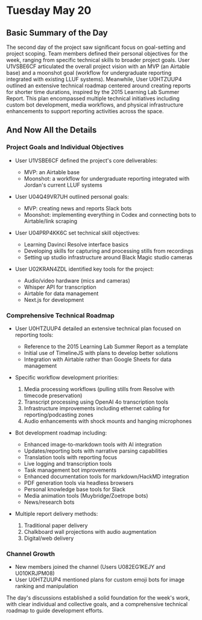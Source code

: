 # Tuesday May 20

## Basic Summary of the Day

The second day of the project saw significant focus on goal-setting and project scoping. Team members defined their personal objectives for the week, ranging from specific technical skills to broader project goals. User U1VSBE6CF articulated the overall project vision with an MVP (an Airtable base) and a moonshot goal (workflow for undergraduate reporting integrated with existing LLUF systems). Meanwhile, User U0HTZUUP4 outlined an extensive technical roadmap centered around creating reports for shorter time durations, inspired by the 2015 Learning Lab Summer Report. This plan encompassed multiple technical initiatives including custom bot development, media workflows, and physical infrastructure enhancements to support reporting activities across the space.

## And Now All the Details

### Project Goals and Individual Objectives

- User U1VSBE6CF defined the project's core deliverables:
  - MVP: an Airtable base
  - Moonshot: a workflow for undergraduate reporting integrated with Jordan's current LLUF systems
  
- User U04Q49VR7UH outlined personal goals:
  - MVP: creating news and reports Slack bots
  - Moonshot: implementing everything in Codex and connecting bots to Airtable/link scraping
  
- User U04PRP4KK6C set technical skill objectives:
  - Learning Davinci Resolve interface basics
  - Developing skills for capturing and processing stills from recordings
  - Setting up studio infrastructure around Black Magic studio cameras
  
- User U02KRAN4ZDL identified key tools for the project:
  - Audio/video hardware (mics and cameras)
  - Whisper API for transcription
  - Airtable for data management
  - Next.js for development

### Comprehensive Technical Roadmap

- User U0HTZUUP4 detailed an extensive technical plan focused on reporting tools:
  - Reference to the 2015 Learning Lab Summer Report as a template
  - Initial use of TimelineJS with plans to develop better solutions
  - Integration with Airtable rather than Google Sheets for data management
  
- Specific workflow development priorities:
  1. Media processing workflows (pulling stills from Resolve with timecode preservation)
  2. Transcript processing using OpenAI 4o transcription tools
  3. Infrastructure improvements including ethernet cabling for reporting/podcasting zones
  4. Audio enhancements with shock mounts and hanging microphones
  
- Bot development roadmap including:
  - Enhanced image-to-markdown tools with AI integration
  - Updates/reporting bots with narrative parsing capabilities
  - Translation tools with reporting focus
  - Live logging and transcription tools
  - Task management bot improvements
  - Enhanced documentation tools for markdown/HackMD integration
  - PDF generation tools via headless browsers
  - Personal knowledge base tools for Slack
  - Media animation tools (Muybridge/Zoetrope bots)
  - News/research bots
  
- Multiple report delivery methods:
  1. Traditional paper delivery
  2. Chalkboard wall projections with audio augmentation
  3. Digital/web delivery

### Channel Growth
- New members joined the channel (Users U082EG1KEJY and U010KRJPM08)
- User U0HTZUUP4 mentioned plans for custom emoji bots for image ranking and manipulation

The day's discussions established a solid foundation for the week's work, with clear individual and collective goals, and a comprehensive technical roadmap to guide development efforts.
